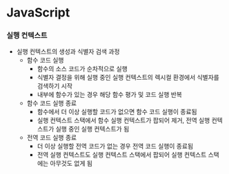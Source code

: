 # JavaScript
### 실행 컨텍스트
* 실행 컨텍스트의 생성과 식별자 검색 과정
  * 함수 코드 실행
    * 함수의 소스 코드가 순차적으로 실행
    * 식별자 결정을 위해 실행 중인 실행 컨텍스트의 렉시컬 환경에서 식별자를 검색하기 시작
    * 내부에 함수가 있는 경우 해당 함수 평가 및 코드 실행 반복
  * 함수 코드 실행 종료
    * 함수에서 더 이상 실행할 코드가 없으면 함수 코드 실행이 종료됨
    * 실행 컨텍스트 스택에서 함수 실행 컨텍스트가 팝되어 제거, 전역 실행 컨텍스트가 실행 중인 실행 컨텍스트가 됨
  * 전역 코드 실행 종료
    * 더 이상 실행할 전역 코드가 없는 경우 전역 코드 실행이 종료됨
    * 전역 실행 컨텍스트도 실행 컨텍스트 스택에서 팝되어 실행 컨텍스트 스택에는 아무것도 없게 됨